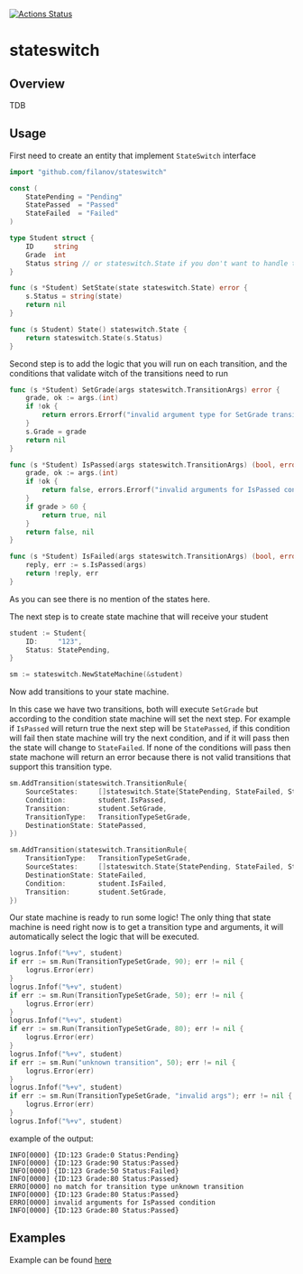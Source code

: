 [![Actions Status](https://github.com/filanov/stateswitch/workflows/make_all/badge.svg)](https://github.com/filanov/stateswitch/actions)

# stateswitch

## Overview

TDB

## Usage

First need to create an entity that implement `StateSwitch` interface

```go
import "github.com/filanov/stateswitch"

const (
	StatePending = "Pending"
	StatePassed  = "Passed"
	StateFailed  = "Failed"
)

type Student struct {
	ID     string
	Grade  int
	Status string // or stateswitch.State if you don't want to handle transtions
}

func (s *Student) SetState(state stateswitch.State) error {
	s.Status = string(state)
	return nil
}

func (s Student) State() stateswitch.State {
	return stateswitch.State(s.Status)
}
```

Second step is to add the logic that you will run on each transition, and the conditions that validate witch of the transitions need to run

```go
func (s *Student) SetGrade(args stateswitch.TransitionArgs) error {
	grade, ok := args.(int)
	if !ok {
		return errors.Errorf("invalid argument type for SetGrade transition")
	}
	s.Grade = grade
	return nil
}

func (s *Student) IsPassed(args stateswitch.TransitionArgs) (bool, error) {
	grade, ok := args.(int)
	if !ok {
		return false, errors.Errorf("invalid arguments for IsPassed condition")
	}
	if grade > 60 {
		return true, nil
	}
	return false, nil
}

func (s *Student) IsFailed(args stateswitch.TransitionArgs) (bool, error) {
	reply, err := s.IsPassed(args)
	return !reply, err
}
```

As you can see there is no mention of the states here.

The next step is to create state machine that will receive your student

```go
student := Student{
	ID:     "123",
	Status: StatePending,
}

sm := stateswitch.NewStateMachine(&student)
``` 

Now add transitions to your state machine. 

In this case we have two transitions, both will execute `SetGrade` but according to the condition state machine will set the next step. 
For example if `IsPassed` will return true the next step will be `StatePassed`, 
if this condition will fail then state machine will try the next condition, and if it will pass then the state will change to `StateFailed`.
If none of the conditions will pass then state machone will return an error because there is not valid transitions that support this transition type.

```go
sm.AddTransition(stateswitch.TransitionRule{
    SourceStates:     []stateswitch.State{StatePending, StateFailed, StatePassed}, 
    Condition:        student.IsPassed, 
    Transition:       student.SetGrade, 
    TransitionType:   TransitionTypeSetGrade,
    DestinationState: StatePassed,
})

sm.AddTransition(stateswitch.TransitionRule{
    TransitionType:   TransitionTypeSetGrade, 
    SourceStates:     []stateswitch.State{StatePending, StateFailed, StatePassed},  
    DestinationState: StateFailed, 
    Condition:        student.IsFailed, 
    Transition:       student.SetGrade,
})
```

Our state machine is ready to run some logic!
The only thing that state machine is need right now is to get a transition type and arguments, it will automatically select the logic that will be executed.

```go
logrus.Infof("%+v", student)
if err := sm.Run(TransitionTypeSetGrade, 90); err != nil {
	logrus.Error(err)
}
logrus.Infof("%+v", student)
if err := sm.Run(TransitionTypeSetGrade, 50); err != nil {
	logrus.Error(err)
}
logrus.Infof("%+v", student)
if err := sm.Run(TransitionTypeSetGrade, 80); err != nil {
	logrus.Error(err)
}
logrus.Infof("%+v", student)
if err := sm.Run("unknown transition", 50); err != nil {
	logrus.Error(err)
}
logrus.Infof("%+v", student)
if err := sm.Run(TransitionTypeSetGrade, "invalid args"); err != nil {
	logrus.Error(err)
}
logrus.Infof("%+v", student)
```

example of the output:
```
INFO[0000] {ID:123 Grade:0 Status:Pending}              
INFO[0000] {ID:123 Grade:90 Status:Passed}              
INFO[0000] {ID:123 Grade:50 Status:Failed}              
INFO[0000] {ID:123 Grade:80 Status:Passed}              
ERRO[0000] no match for transition type unknown transition 
INFO[0000] {ID:123 Grade:80 Status:Passed}              
ERRO[0000] invalid arguments for IsPassed condition     
INFO[0000] {ID:123 Grade:80 Status:Passed}   
```

## Examples

Example can be found [here](https://github.com/filanov/stateswitch/tree/master/examples)